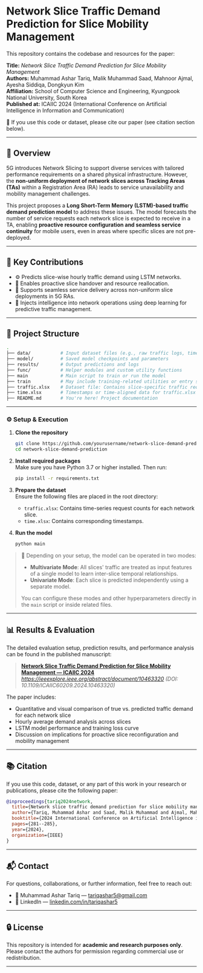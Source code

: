 # Network Slice Traffic Demand Prediction for Slice Mobility Management

This repository contains the codebase and resources for the paper:

**Title:** *Network Slice Traffic Demand Prediction for Slice Mobility Management*  
**Authors:** Muhammad Ashar Tariq, Malik Muhammad Saad, Mahnoor Ajmal, Ayesha Siddiqa, Dongkyun Kim  
**Affiliation:** School of Computer Science and Engineering, Kyungpook National University, South Korea  
**Published at:** ICAIIC 2024 (International Conference on Artificial Intelligence in Information and Communication)

📄 If you use this code or dataset, please cite our paper (see citation section below).

---

## 📌 Overview

5G introduces Network Slicing to support diverse services with tailored performance requirements on a shared physical infrastructure. However, the **non-uniform deployment of network slices across Tracking Areas (TAs)** within a Registration Area (RA) leads to service unavailability and mobility management challenges.

This project proposes a **Long Short-Term Memory (LSTM)-based traffic demand prediction model** to address these issues. The model forecasts the number of service requests each network slice is expected to receive in a TA, enabling **proactive resource configuration and seamless service continuity** for mobile users, even in areas where specific slices are not pre-deployed.

---

## 🎯 Key Contributions

- ⚙️ Predicts slice-wise hourly traffic demand using LSTM networks.
- 📡 Enables proactive slice handover and resource reallocation.
- 🚗 Supports seamless service delivery across non-uniform slice deployments in 5G RAs.
- 🧠 Injects intelligence into network operations using deep learning for predictive traffic management.

---

## 📁 Project Structure

```bash
.
├── data/           # Input dataset files (e.g., raw traffic logs, time series data)
├── model/          # Saved model checkpoints and parameters
├── results/        # Output predictions and logs
├── func/           # Helper modules and custom utility functions
├── main            # Main script to train or run the model
├── train           # May include training-related utilities or entry script
├── traffic.xlsx    # Dataset file: Contains slice-specific traffic request counts
├── time.xlsx       # Timestamps or time-aligned data for traffic.xlsx
├── README.md       # You're here! Project documentation

```

---

### ⚙️ Setup & Execution

1. **Clone the repository**

    ```bash
    git clone https://github.com/yourusername/network-slice-demand-prediction.git
    cd network-slice-demand-prediction
    ```

2. **Install required packages**  
   Make sure you have Python 3.7 or higher installed. Then run:

    ```bash
    pip install -r requirements.txt
    ```

3. **Prepare the dataset**  
   Ensure the following files are placed in the root directory:
   - `traffic.xlsx`: Contains time-series request counts for each network slice.
   - `time.xlsx`: Contains corresponding timestamps.

4. **Run the model**

    ```bash
    python main
    ```

> 🧠 Depending on your setup, the model can be operated in two modes:
>
> - **Multivariate Mode**: All slices' traffic are treated as input features of a single model to learn inter-slice temporal relationships.
> - **Univariate Mode**: Each slice is predicted independently using a separate model.
>
> You can configure these modes and other hyperparameters directly in the `main` script or inside related files.

---

## 📊 Results & Evaluation

The detailed evaluation setup, prediction results, and performance analysis can be found in the published manuscript:

> **[Network Slice Traffic Demand Prediction for Slice Mobility Management — ICAIIC 2024](#)**  
> *https://ieeexplore.ieee.org/abstract/document/10463320 (DOI: 10.1109/ICAIIC60209.2024.10463320)*

The paper includes:
- Quantitative and visual comparison of true vs. predicted traffic demand for each network slice  
- Hourly average demand analysis across slices  
- LSTM model performance and training loss curve  
- Discussion on implications for proactive slice reconfiguration and mobility management

---

## 📚 Citation

If you use this code, dataset, or any part of this work in your research or publications, please cite the following paper:

```bibtex
@inproceedings{tariq2024network,
  title={Network slice traffic demand prediction for slice mobility management},
  author={Tariq, Muhammad Ashar and Saad, Malik Muhammad and Ajmal, Mahnoor and Siddiqa, Ayesha and Seo, Junho and Haishan, Yang and Kim, Dongkyun},
  booktitle={2024 International Conference on Artificial Intelligence in Information and Communication (ICAIIC)},
  pages={281--285},
  year={2024},
  organization={IEEE}
}
```

---

## 📬 Contact

For questions, collaborations, or further information, feel free to reach out:

- 📧 Muhammad Ashar Tariq — [tariqashar5@gmail.com](mailto:tariqashar5@gmail.com)
- 🔗 LinkedIn — [linkedin.com/in/tariqashar5](https://www.linkedin.com/in/tariqashar5)

---

## 🔒 License

This repository is intended for **academic and research purposes only**.  
Please contact the authors for permission regarding commercial use or redistribution.

---
